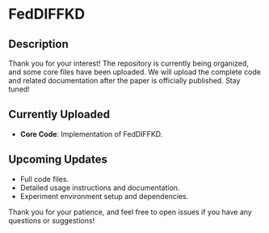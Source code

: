 # FedDIFFKD

## Description

Thank you for your interest! The repository is currently being organized, and some core files have been uploaded. We will upload the complete code and related documentation after the paper is officially published. Stay tuned!

## Currently Uploaded

- **Core Code**: Implementation of FedDIFFKD.

## Upcoming Updates

- Full code files.
- Detailed usage instructions and documentation.
- Experiment environment setup and dependencies.

Thank you for your patience, and feel free to open issues if you have any questions or suggestions!

